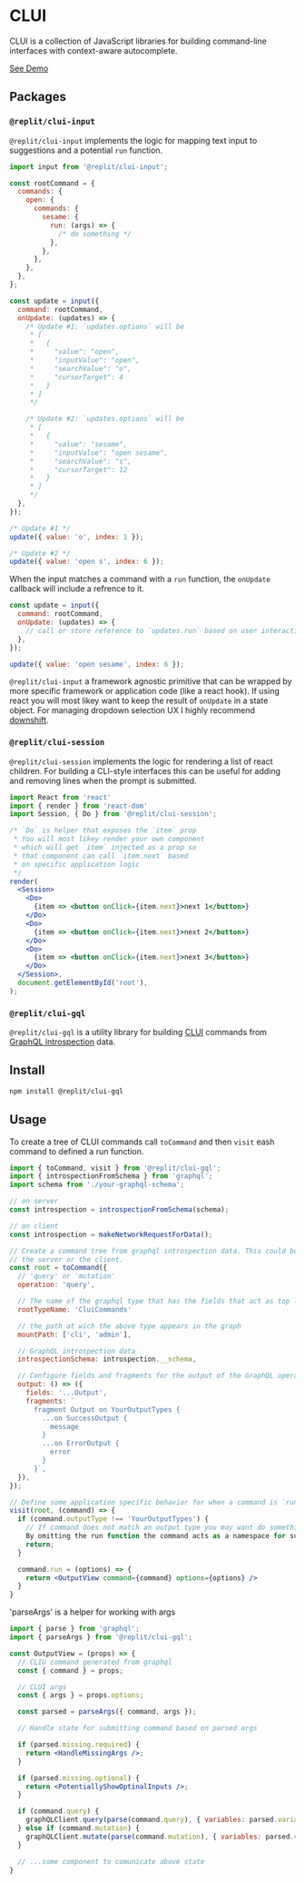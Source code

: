 # CLUI

CLUI is a collection of JavaScript libraries for building command-line interfaces with context-aware autocomplete.

[See Demo](https://repl.it/@clui/demo)

## Packages

### `@replit/clui-input`

`@replit/clui-input` implements the logic for mapping text input to suggestions and a potential `run` function.

```jsx
import input from '@replit/clui-input';

const rootCommand = {
  commands: {
    open: {
      commands: {
        sesame: {
          run: (args) => {
            /* do something */
          },
        },
      },
    },
  },
};

const update = input({
  command: rootCommand,
  onUpdate: (updates) => {
    /* Update #1: `updates.options` will be
     * [
     *   {
     *     "value": "open",
     *     "inputValue": "open",
     *     "searchValue": "o",
     *     "cursorTarget": 4
     *   }
     * ]
     */

    /* Update #2: `updates.options` will be
     * [
     *   {
     *     "value": "sesame",
     *     "inputValue": "open sesame",
     *     "searchValue": "s",
     *     "cursorTarget": 12
     *   }
     * ]
     */
  },
});

/* Update #1 */
update({ value: 'o', index: 1 });

/* Update #2 */
update({ value: 'open s', index: 6 });
```

When the input matches a command with a `run` function, the `onUpdate` callback will include a refrence to it.

```jsx
const update = input({
  command: rootCommand,
  onUpdate: (updates) => {
    // call or store reference to `updates.run` based on user interaction
  },
});

update({ value: 'open sesame', index: 6 });
```

`@replit/clui-input` a framework agnostic primitive that can be wrapped by more specific framework or application code (like a react hook). If using react you will most likey want to keep the result of `onUpdate` in a state object. For managing dropdown selection UX I highly recommend [downshift](https://github.com/downshift-js/downshift).

### `@replit/clui-session`

`@replit/clui-session` implements the logic for rendering a list of react children. For building a CLI-style interfaces this can be useful for adding and removing lines when the prompt is submitted.

```jsx
import React from 'react'
import { render } from 'react-dom'
import Session, { Do } from '@replit/clui-session';

/* `Do` is helper that exposes the `item` prop
 * You will most likey render your own component
 * which will get `item` injected as a prop so 
 * that component can call `item.next` based
 * on specific application logic
 */
render(
  <Session>
    <Do>
      {item => <button onClick={item.next}>next 1</button>}
    </Do>
    <Do>
      {item => <button onClick={item.next}>next 2</button>}
    </Do>
    <Do>
      {item => <button onClick={item.next}>next 3</button>}
    </Do>
  </Session>,
  document.getElementById('root'),
);
```

### `@replit/clui-gql`

`@replit/clui-gql` is a utility library for building [CLUI](https://github.com/replit/clui) commands from [GraphQL introspection](https://graphql.org/learn/introspection) data.

## Install

```sh
npm install @replit/clui-gql
```

## Usage

To create a tree of CLUI commands call `toCommand` and then `visit` eash command to defined a run function.

```jsx
import { toCommand, visit } from '@replit/clui-gql';
import { introspectionFromSchema } from 'graphql';
import schema from './your-graphql-schema';

// on server
const introspection = introspectionFromSchema(schema);

// on client
const introspection = makeNetworkRequestForData();

// Create a command tree from graphql introspection data. This could be done on
// the server or the client.
const root = toCommand({
  // 'query' or 'mutation'
  operation: 'query',

  // The name of the graphql type that has the fields that act as top level commands
  rootTypeName: 'CluiCommands'

  // the path at wich the above type appears in the graph
  mountPath: ['cli', 'admin'],

  // GraphQL introspection data
  introspectionSchema: introspection.__schema,

  // Configure fields and fragments for the output of the GraphQL operation string
  output: () => ({
    fields: '...Output',
    fragments: `
      fragment Output on YourOutputTypes {
        ...on SuccessOutput {
          message
        }
        ...on ErrorOutput {
          error
        }
      }`,
  }),
});

// Define some application specific behavior for when a command is `run`
visit(root, (command) => {
  if (command.outputType !== 'YourOutputTypes') {
    // If command does not match an output type you may want do something different.
    By omitting the run function the command acts as a namespace for sub-commands.
    return;
  }

  command.run = (options) => {
    return <OutputView command={command} options={options} />
  }
}
```

'parseArgs' is a helper for working with args

```jsx
import { parse } from 'graphql';
import { parseArgs } from '@replit/clui-gql';

const OutputView = (props) => {
  // CLIU command generated from graphql
  const { command } = props;

  // CLUI args
  const { args } = props.options;

  const parsed = parseArgs({ command, args });

  // Handle state for submitting command based on parsed args

  if (parsed.missing.required) {
    return <HandleMissingArgs />;
  }

  if (parsed.missing.optional) {
    return <PotentiallyShowOptinalInputs />;
  }

  if (command.query) {
    graphQLClient.query(parse(command.query), { variables: parsed.variables })
  } else if (command.mutation) {
    graphQLClient.mutate(parse(command.mutation), { variables: parsed.variables })
  }

  // ...some component to comunicate above state
}

```
